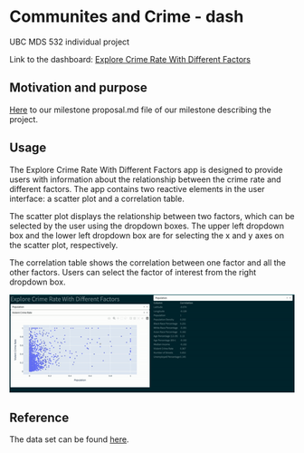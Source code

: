 # Communites and Crime - dash
UBC MDS 532 individual project

Link to the dashboard: [Explore Crime Rate With Different Factors](https://wakesyracuse7.onrender.com/)

## Motivation and purpose

[Here](https://github.com/UBC-MDS/Communites_and_Crime_group8/blob/main/reports/proposal.md) to our milestone proposal.md file of our milestone describing the project.

## Usage

The Explore Crime Rate With Different Factors app is designed to provide users with information about the relationship between the crime rate and different factors. The app contains two reactive elements in the user interface: a scatter plot and a correlation table.

The scatter plot displays the relationship between two factors, which can be selected by the user using the dropdown boxes. The upper left dropdown box and the lower left dropdown box are for selecting the x and y axes on the scatter plot, respectively.

The correlation table shows the correlation between one factor and all the other factors. Users can select the factor of interest from the right dropdown box.

![](media/dashboard.gif)

## Reference

The data set can be found [here](https://archive.ics.uci.edu/ml/datasets/communities+and+crime).